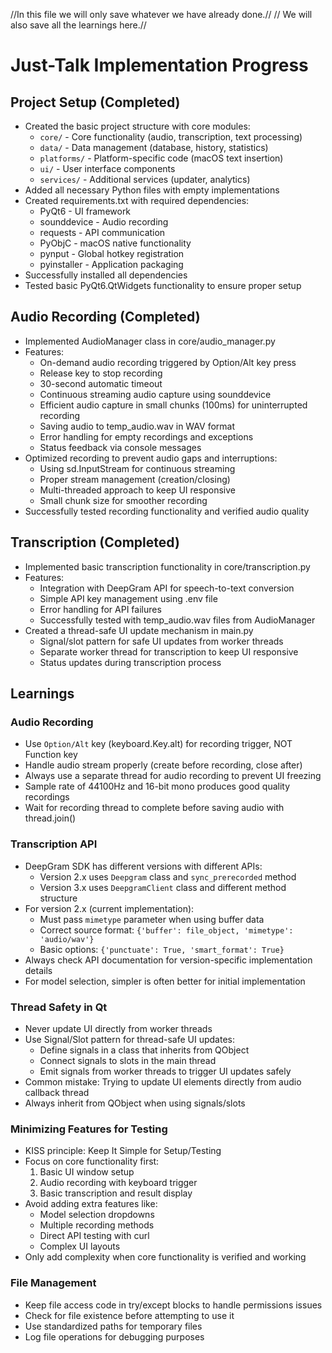 //In this file we will only save whatever we have already done.//
// We will also save all the learnings here.//

# Just-Talk Implementation Progress

## Project Setup (Completed)

- Created the basic project structure with core modules:
  - `core/` - Core functionality (audio, transcription, text processing)
  - `data/` - Data management (database, history, statistics)
  - `platforms/` - Platform-specific code (macOS text insertion)
  - `ui/` - User interface components
  - `services/` - Additional services (updater, analytics)
- Added all necessary Python files with empty implementations
- Created requirements.txt with required dependencies:
  - PyQt6 - UI framework
  - sounddevice - Audio recording
  - requests - API communication
  - PyObjC - macOS native functionality
  - pynput - Global hotkey registration
  - pyinstaller - Application packaging
- Successfully installed all dependencies
- Tested basic PyQt6.QtWidgets functionality to ensure proper setup

## Audio Recording (Completed)

- Implemented AudioManager class in core/audio_manager.py
- Features:
  - On-demand audio recording triggered by Option/Alt key press
  - Release key to stop recording
  - 30-second automatic timeout
  - Continuous streaming audio capture using sounddevice
  - Efficient audio capture in small chunks (100ms) for uninterrupted recording
  - Saving audio to temp_audio.wav in WAV format
  - Error handling for empty recordings and exceptions
  - Status feedback via console messages
- Optimized recording to prevent audio gaps and interruptions:
  - Using sd.InputStream for continuous streaming
  - Proper stream management (creation/closing)
  - Multi-threaded approach to keep UI responsive
  - Small chunk size for smoother recording
- Successfully tested recording functionality and verified audio quality

## Transcription (Completed)

- Implemented basic transcription functionality in core/transcription.py
- Features:
  - Integration with DeepGram API for speech-to-text conversion
  - Simple API key management using .env file
  - Error handling for API failures
  - Successfully tested with temp_audio.wav files from AudioManager
- Created a thread-safe UI update mechanism in main.py
  - Signal/slot pattern for safe UI updates from worker threads
  - Separate worker thread for transcription to keep UI responsive
  - Status updates during transcription process

## Learnings

### Audio Recording

- Use `Option/Alt` key (keyboard.Key.alt) for recording trigger, NOT Function key
- Handle audio stream properly (create before recording, close after)
- Always use a separate thread for audio recording to prevent UI freezing
- Sample rate of 44100Hz and 16-bit mono produces good quality recordings
- Wait for recording thread to complete before saving audio with thread.join()

### Transcription API

- DeepGram SDK has different versions with different APIs:
  - Version 2.x uses `Deepgram` class and `sync_prerecorded` method
  - Version 3.x uses `DeepgramClient` class and different method structure
- For version 2.x (current implementation):
  - Must pass `mimetype` parameter when using buffer data
  - Correct source format: `{'buffer': file_object, 'mimetype': 'audio/wav'}`
  - Basic options: `{'punctuate': True, 'smart_format': True}`
- Always check API documentation for version-specific implementation details
- For model selection, simpler is often better for initial implementation

### Thread Safety in Qt

- Never update UI directly from worker threads
- Use Signal/Slot pattern for thread-safe UI updates:
  - Define signals in a class that inherits from QObject
  - Connect signals to slots in the main thread
  - Emit signals from worker threads to trigger UI updates safely
- Common mistake: Trying to update UI elements directly from audio callback thread
- Always inherit from QObject when using signals/slots

### Minimizing Features for Testing

- KISS principle: Keep It Simple for Setup/Testing
- Focus on core functionality first:
  1. Basic UI window setup
  2. Audio recording with keyboard trigger
  3. Basic transcription and result display
- Avoid adding extra features like:
  - Model selection dropdowns
  - Multiple recording methods
  - Direct API testing with curl
  - Complex UI layouts
- Only add complexity when core functionality is verified and working

### File Management

- Keep file access code in try/except blocks to handle permissions issues
- Check for file existence before attempting to use it
- Use standardized paths for temporary files
- Log file operations for debugging purposes
